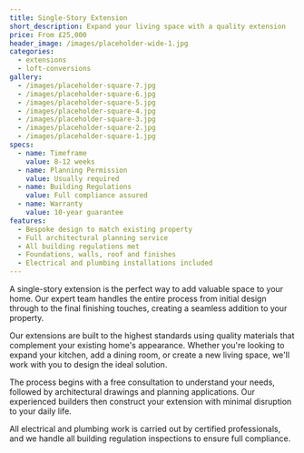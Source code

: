 ```yaml
---
title: Single-Story Extension
short_description: Expand your living space with a quality extension
price: From £25,000
header_image: /images/placeholder-wide-1.jpg
categories:
  - extensions
  - loft-conversions
gallery:
  - /images/placeholder-square-7.jpg
  - /images/placeholder-square-6.jpg
  - /images/placeholder-square-5.jpg
  - /images/placeholder-square-4.jpg
  - /images/placeholder-square-3.jpg
  - /images/placeholder-square-2.jpg
  - /images/placeholder-square-1.jpg
specs:
  - name: Timeframe
    value: 8-12 weeks
  - name: Planning Permission
    value: Usually required
  - name: Building Regulations
    value: Full compliance assured
  - name: Warranty
    value: 10-year guarantee
features:
  - Bespoke design to match existing property
  - Full architectural planning service
  - All building regulations met
  - Foundations, walls, roof and finishes
  - Electrical and plumbing installations included
---
```


A single-story extension is the perfect way to add valuable space to your home. Our expert team handles the entire process from initial design through to the final finishing touches, creating a seamless addition to your property.

Our extensions are built to the highest standards using quality materials that complement your existing home's appearance. Whether you're looking to expand your kitchen, add a dining room, or create a new living space, we'll work with you to design the ideal solution.

The process begins with a free consultation to understand your needs, followed by architectural drawings and planning applications. Our experienced builders then construct your extension with minimal disruption to your daily life.

All electrical and plumbing work is carried out by certified professionals, and we handle all building regulation inspections to ensure full compliance.
